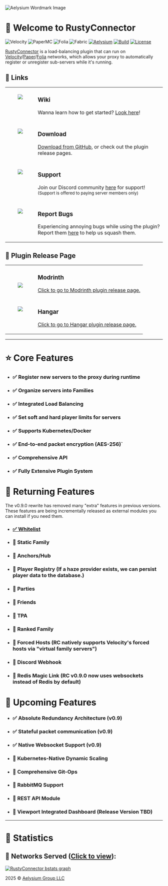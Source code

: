![Aelysium Wordmark Image](https://github.com/Aelysium-Group/rustyconnector-minecraft/blob/development/blob/images/banner.png?raw=true)

# 👋 Welcome to RustyConnector
![Velocity](https://flat.badgen.net/badge/Velocity/3.4.0/1197d1?icon=dockbit)
![PaperMC](https://flat.badgen.net/badge/Paper/1.16%20-%201.21.5/F96854?icon=telegram)
![Folia](https://flat.badgen.net/badge/Folia/Supported/E004BC?icon=flow)
![Fabric](https://flat.badgen.net/badge/Fabric/1.16%20-%201.21.5/bf9b49?icon=telegram)
[![Aelysium](https://flat.badgen.net/badge/Discord/Aelysium/5865F2?icon=discord)](https://join.aelysium.group/)
[![Build](https://flat.badgen.net/github/release/Aelysium-Group/rustyconnector-minecraft?label=Latest%20Stable%20Release&icon=maven)](https://github.com/Aelysium-Group/rustyconnector-minecraft/releases)
[![License](https://flat.badgen.net/badge/License/GPL-V3/5865F2)](https://github.com/Aelysium-Group/rustyconnector-minecraft/blob/main/LICENSE)

[RustyConnector] is a load-balancing plugin that can run on [Velocity]/[Paper]/[Folia] networks, which allows your proxy to automatically register or unregister sub-servers while it's running.

<!-- Table-1 -->
<table>
<thead>
<h2>🧭 Links</h2>
</thead>
<tbody>
<tr>
  <td width="80" align="center" valign="top">
    <br>
    <a href="https://wiki.aelysium.group/rusty-connector/"><img src="https://github.com/Aelysium-Group/rustyconnector-minecraft/blob/development/blob/images/logo.webp?raw=true"></a>
  </td>
  <td valign="top">
    <h3>Wiki</h3>
    <p>
      Wanna learn how to get started? <a href="https://wiki.aelysium.group/rusty-connector/">Look here</a>!
    </p>
  </td>
</tr>
<tr>
  <td width="80" align="center" valign="top">
    <br>
    <a href="https://github.com/Aelysium-Group/rustyconnector-minecraft/releases"><img src="https://github.com/Aelysium-Group/rustyconnector-minecraft/blob/development/blob/images/logo.webp?raw=true"></a>
  </td>
  <td valign="top">
    <h3>Download</h3>
    <p>
      <a href="https://github.com/Aelysium-Group/rustyconnector-minecraft/releases">Download from GitHub</a>, or check out the plugin release pages.
    </p>
  </td>
</tr>
<tr>
  <td width="80" align="center" valign="top">
    <br>
    <a href="https://join.aelysium.group"><img src="https://github.com/Aelysium-Group/rustyconnector-minecraft/blob/development/blob/images/logo.webp?raw=true"></a>
  </td>
  <td>
    <h3>Support</h3>
    <p>
      Join our Discord community <a href="https://join.aelysium.group">here</a> for support!
      <br>
      <sup>(Support is offered to paying server members only)</sup>
    </p>
  </td>
</tr>
<tr>
  <td width="80" align="center" valign="top">
    <br>
    <a href="https://github.com/Aelysium-Group/rustyconnector-minecraft/issues"><img src="https://github.com/Aelysium-Group/rustyconnector-minecraft/blob/development/blob/images/logo.webp?raw=true"></a>
  </td>
  <td>
    <h3>Report Bugs</h3>
    <p>
    Experiencing annoying bugs while using the plugin? Report them <a href="https://github.com/Aelysium-Group/rustyconnector-minecraft/issues"> here</a> to help us squash them.
    </p>
  </td>
</tr>
</tbody>
</table>

<!-- Table-2 -->
<table>
<thead>
<h2>🚀 Plugin Release Page</h2>
</thead>
<tbody>
<tr>
  <td width="80" align="center" valign="center">
    <br>
    <a href="https://modrinth.com/plugin/rustyconnector"><img src="https://github.com/Aelysium-Group/rustyconnector-minecraft/blob/development/blob/images/modrinth.svg?raw=true"></a>
  </td>
  <td valign="top">
    <h3>Modrinth</h3>
    <p>
      <a href="https://modrinth.com/plugin/rustyconnector">Click to go to Modrinth plugin release page.</a>
    </p>
  </td>
</tr>
<tr>
  <td width="80" align="center" valign="top">
    <br>
    <a href="https://hangar.papermc.io/nathan-i-martin/RustyConnector"><img src="https://github.com/Aelysium-Group/rustyconnector-minecraft/blob/development/blob/images/hangar.svg?raw=true"></a>
  </td>
  <td valign="top">
    <h3>Hangar</h3>
    <p>
      <a href="https://hangar.papermc.io/nathan-i-martin/RustyConnector">Click to go to Hangar plugin release page.</a>
    </p>
  </td>
</tr>
</tbody>
</table>

---
# ⭐ Core Features
- ### ✅ Register new servers to the proxy during runtime
- ### ✅ Organize servers into Families
- ### ✅ Integrated Load Balancing
- ### ✅ Set soft and hard player limits for servers
- ### ✅ Supports Kubernetes/Docker
- ### ✅ End-to-end packet encryption (AES-256)`
- ### ✅ Comprehensive API
- ### ✅ Fully Extensive Plugin System

# 🤔 Returning Features
The v0.9.0 rewrite has removed many "extra" features in previous versions.
These features are being incrementally released as external modules you can install if you need them.
- ### [✅ Whitelist](https://github.com/Aelysium-Group/rcm-whitelists)
- ### 🔳 Static Family
- ### 🔳 Anchors/Hub
- ### 🔳 Player Registry (If a haze provider exists, we can persist player data to the database.)
- ### 🔳 Parties
- ### 🔳 Friends
- ### 🔳 TPA
- ### 🔳 Ranked Family
- ### 🔳 Forced Hosts (RC natively supports Velocity's forced hosts via "virtual family servers")
- ### 🔳 Discord Webhook
- ### 🔳 Redis Magic Link (RC v0.9.0 now uses websockets instead of Redis by default)

# 🤔 Upcoming Features
- ### ✅ Absolute Redundancy Architecture (v0.9)
- ### ✅ Stateful packet communication (v0.9)
- ### ✅ Native Websocket Support (v0.9)
- ### 🔳 Kubernetes-Native Dynamic Scaling
- ### 🔳 Comprehensive Git-Ops
- ### 🔳 RabbitMQ Support
- ### 🔳 REST API Module

- ### 🔳 Viewport Integrated Dashboard (Release Version TBD)
---
# 🎨 Statistics

## 🌌 Networks Served ([Click to view](https://bstats.org/plugin/velocity/RustyConnector/17972)):
[![RustyConnector bstats graph](https://bstats.org/signatures/velocity/RustyConnector.svg)](https://bstats.org/signatures/velocity/RustyConnector.svg)

2025 © [Aelysium Group LLC](https://www.aelysium.group)

<!-- URL LIST -->
[Folia]:https://github.com/PaperMC/Folia
[Paper]: https://papermc.io
[Velocity]: https://velocitypowered.com
[RustyConnector]: https://github.com/Aelysium-Group/rustyconnector-minecraft
